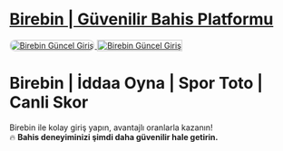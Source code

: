 # <a href="https://heylink.me/denemebonusu2025/">Birebin | Güvenilir Bahis Platformu</a>

<meta charset="UTF-8">
<meta name="viewport" content="width=device-width, initial-scale=1.0">
</head>
<body>

<a href="https://heylink.me/denemebonusu2025/" title="Birebin Güncel Giriş">
    <img src="https://i.ibb.co/YjtLwQ8/cats.jpg" alt="Birebin Güncel Giriş" style="max-width: 49%; border: 2px solid #ddd; border-radius: 10px;">
</a>
<a href="https://heylink.me/denemebonusu2025/" title="Birebin Güncel Giriş">
    <img src="https://i.ibb.co/VHdrjnQ/df.jpg" alt="Birebin Güncel Giriş" style="max-width: 49%; border: 2px solid #ddd;">
</a>

# Birebin | İddaa Oyna | Spor Toto | Canli Skor

Birebin ile kolay giriş yapın, avantajlı oranlarla kazanın!  
🔥 **Bahis deneyiminizi şimdi daha güvenilir hale getirin.**  

<meta name="description" content="Birebin, güvenilir bahis platformu ile spor bahislerinde kazançlı bir deneyim sunuyor.">
